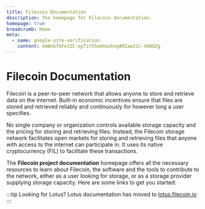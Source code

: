 ```yaml
---
title: Filecoin Documentation
description: The homepage for Filecoin documentation.
homepage: true
breadcrumb: Home
meta:
  - name: google-site-verification
    content: emWvbfbFeJZC-qyTitVSeHneuhng4RIaw31c-nb0QZg
---
```


# Filecoin Documentation

Filecoin is a peer-to-peer network that allows anyone to store and retrieve data on the internet. Built-in economic incentives ensure that files are stored and retrieved reliably and continuously for however long a user specifies.

No single company or organization controls available storage capacity and the pricing for storing and retrieving files. Instead, the Filecoin storage network facilitates open markets for storing and retrieving files that anyone with access to the internet can participate in. It uses its native cryptocurrency (FIL) to facilitate these transactions.

The **Filecoin project documentation** homepage offers all the necessary resources to learn about Filecoin, the software and the tools to contribute to the network, either as a user looking for storage, or as a storage provider supplying storage capacity. Here are some links to get you started:

:::tip Looking for Lotus?
Lotus documentation has moved to [lotus.filecoin.io](https://lotus.filecoin.io)
:::

<!--
* If you're new to web3 and Filecoin, we recommend checking out [What is Filecoin?](/about-filecoin/what-is-filecoin).
* Users wanting to learn how Filecoin works, how to run a Filecoin node and how to store content in the network, please head to [Get started](/store/) section.
* Storage providers looking to provide storage to the network should head to the [Mining docs](/storage-provider/)
* Developers interested in building applications that interact with the Filecoin network and nodes can find information in the [Build section](/build/).
* If you're a developer looking to get started building on Filecoin, check out the Build section.
-->
